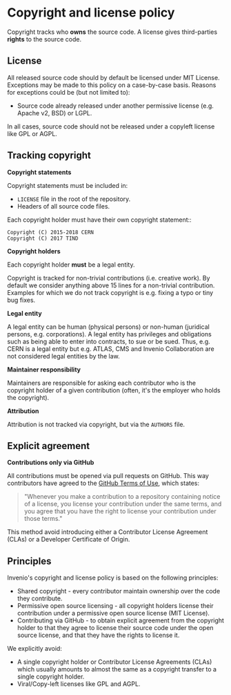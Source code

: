# Copyright and license policy

Copyright tracks who **owns** the source code. A license gives third-parties
**rights** to the source code.

## License

All released source code should by default be licensed under MIT License.
Exceptions may be made to this policy on a case-by-case basis. Reasons for
exceptions could be (but not limited to):

- Source code already released under another permissive license (e.g. Apache
  v2, BSD) or LGPL.

In all cases, source code should not be released under a copyleft license like
GPL or AGPL.

## Tracking copyright



**Copyright statements**

Copyright statements must be included in:

- ``LICENSE`` file in the root of the repository.
- Headers of all source code files.

Each copyright holder must have their own copyright statement::

```
Copyright (C) 2015-2018 CERN
Copyright (C) 2017 TIND
```

**Copyright holders**

Each copyright holder **must** be a legal entity.

Copyright is tracked for non-trivial contributions (i.e. creative work). By
default we consider anything above 15 lines for a non-trivial contribution.
Examples for which we do not track copyright is e.g. fixing a typo or tiny
bug fixes.

**Legal entity**

A legal entity can be human (physical persons) or
non-human (juridical persons, e.g. corporations). A legal entity has
privileges and obligations such as being able to enter into contracts, to
sue or be sued. Thus, e.g. CERN is a legal entity but e.g. ATLAS, CMS and
Invenio Collaboration are not considered legal entities by the law.

**Maintainer responsibility**

Maintainers are responsible for asking each contributor who is the copyright
holder of a given contribution (often, it's the employer who holds the
copyright).

**Attribution**

Attribution is not tracked via copyright, but via the ``AUTHORS`` file.

## Explicit agreement

**Contributions only via GitHub**

All contributions must be opened via pull requests on GitHub. This way
contributors have agreed to the [GitHub Terms of Use](https://help.github.com/articles/github-terms-of-service/#6-contributions-under-repository-license),
which states:

> "Whenever you make a contribution to a repository containing notice of a
> license, you license your contribution under the same terms, and you agree
> that you have the right to license your contribution under those terms."

This method avoid introducing either a Contributor License Agreement (CLAs) or
a Developer Certificate of Origin.

## Principles

Invenio's copyright and license policy is based on the following principles:

- Shared copyright - every contributor maintain ownership over the code they
  contribute.
- Permissive open source licensing - all copyright holders license their
  contribution under a permissive open source license (MIT License).
- Contributing via GitHub - to obtain explicit agreement from the copyright
  holder to that they agree to license their source code under the open source
  license, and that they have the rights to license it.

We explicitly avoid:

- A single copyright holder or Contributor License Agreements (CLAs)
  which usually amounts to almost the same as a copyright transfer to a single
  copyright holder.
- Viral/Copy-left licenses like GPL and AGPL.
